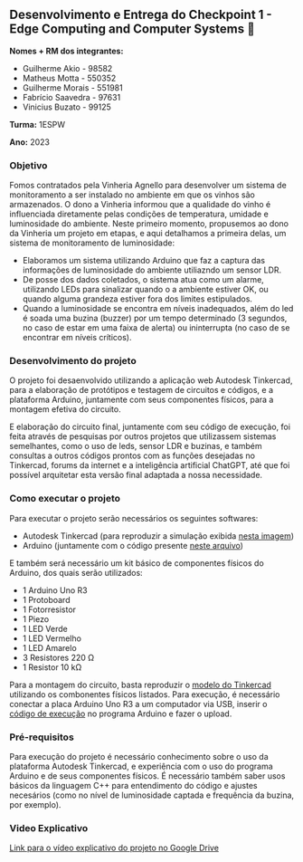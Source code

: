 ## Desenvolvimento e Entrega do Checkpoint 1 - Edge Computing and Computer Systems :rooster:

**Nomes + RM dos integrantes:**
- Guilherme Akio - 98582
- Matheus Motta - 550352
- Guilherme Morais - 551981
- Fabrício Saavedra - 97631	
- Vinicius Buzato - 99125

**Turma:** 1ESPW

**Ano:** 2023

### Objetivo
Fomos contratados pela Vinheria Agnello para desenvolver um sistema de monitoramento a ser instalado no ambiente em que os vinhos são armazenados. O dono a Vinheria informou que a qualidade do vinho é influenciada diretamente pelas condições de temperatura, umidade e luminosidade do ambiente. Neste primeiro momento, propusemos ao dono da Vinheria um projeto em etapas, e aqui detalhamos a primeira delas, um sistema de monitoramento de luminosidade:
- Elaboramos um sistema utilizando Arduino que faz a captura das informações de luminosidade do ambiente utiliazndo um sensor LDR.
- De posse dos dados coletados, o sistema atua como um alarme, utilizando LEDs para sinalizar quando o a ambiente estiver OK, ou quando alguma grandeza estiver fora dos limites estipulados.  
- Quando a luminosidade se encontra em níveis inadequados, além do led é soada uma buzina (buzzer) por um tempo determinado (3 segundos, no caso de estar em uma faixa de alerta) ou ininterrupta (no caso de se encontrar em níveis críticos). 

### Desenvolvimento do projeto
O projeto foi desaenvolvido utilizando a aplicação web Autodesk Tinkercad, para a elaboração de protótipos e testagem de circuitos e códigos, e a plataforma Arduino, juntamente com seus componentes físicos, para a montagem efetiva do circuito.

E elaboração do circuito final, juntamente com seu código de execução, foi feita através de pesquisas por outros projetos que utilizassem sistemas semelhantes, como o uso de leds, sensor LDR e buzinas, e também consultas a outros códigos prontos com as funções desejadas no Tinkercad, forums da internet e a inteligência artificial ChatGPT, até que foi possível arquitetar esta versão final adaptada a nossa necessidade.

### Como executar o projeto
  Para executar o projeto serão necessários os seguintes softwares:
  - Autodesk Tinkercad (para reproduzir a simulação exibida [nesta imagem](Projeto_Tinkercad.jpg))
  - Arduino (juntamente com o código presente [neste arquivo](CodigoArduino.txt))

  E também será necessário um kit básico de componentes físicos do Arduino, dos quais serão utilizados:

  - 1 Arduino Uno R3
  - 1 Protoboard
  - 1 Fotorresistor
  - 1 Piezo
  - 1 LED Verde
  - 1 LED Vermelho
  - 1 LED Amarelo
  - 3 Resistores 220 Ω 
  - 1 Resistor 10 kΩ 

  Para a montagem do circuito, basta reproduzir o [modelo do Tinkercad](Projeto_Tinkercad.jpg) utilizando os combonentes físicos listados. Para execução, é necessário conectar a placa Arduino Uno R3 a um computador via USB, inserir o [código de execução](CodigoArduino.txt) no programa Arduino e fazer o upload.

### Pré-requisitos
  Para execução do projeto é necessário conhecimento sobre o uso da plataforma Autodesk Tinkercad, e experiência com o uso do programa Arduino e de seus componentes físicos. É necessário também saber usos básicos da linguagem C++ para entendimento do código e ajustes necesários (como no nível de luminosidade captada e frequência da buzina, por exemplo).

### Video Explicativo
  [Link para o vídeo explicativo do projeto no Google Drive](https://drive.google.com/file/d/14JTUxA9DLmadRMGnECJU8MJLK81YmrGo/view?usp=sharing)
